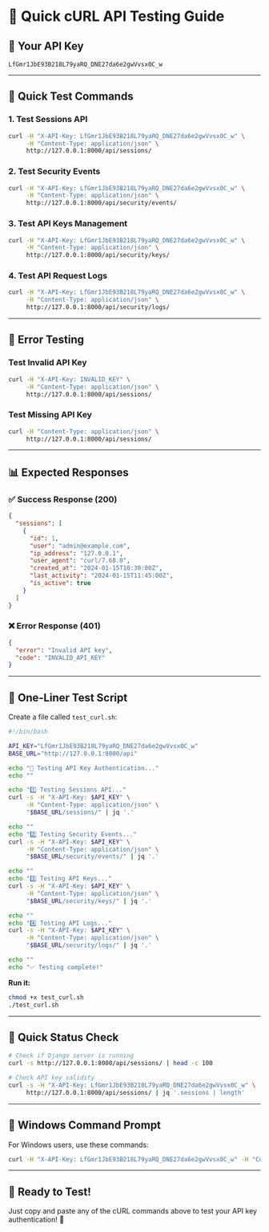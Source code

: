 # 🚀 Quick cURL API Testing Guide

## 🔑 Your API Key
```
LfGmr1JbE93B218L79yaRQ_DNE27da6e2gwVvsx0C_w
```

---

## 🧪 Quick Test Commands

### **1. Test Sessions API**
```bash
curl -H "X-API-Key: LfGmr1JbE93B218L79yaRQ_DNE27da6e2gwVvsx0C_w" \
     -H "Content-Type: application/json" \
     http://127.0.0.1:8000/api/sessions/
```

### **2. Test Security Events**
```bash
curl -H "X-API-Key: LfGmr1JbE93B218L79yaRQ_DNE27da6e2gwVvsx0C_w" \
     -H "Content-Type: application/json" \
     http://127.0.0.1:8000/api/security/events/
```

### **3. Test API Keys Management**
```bash
curl -H "X-API-Key: LfGmr1JbE93B218L79yaRQ_DNE27da6e2gwVvsx0C_w" \
     -H "Content-Type: application/json" \
     http://127.0.0.1:8000/api/security/keys/
```

### **4. Test API Request Logs**
```bash
curl -H "X-API-Key: LfGmr1JbE93B218L79yaRQ_DNE27da6e2gwVvsx0C_w" \
     -H "Content-Type: application/json" \
     http://127.0.0.1:8000/api/security/logs/
```

---

## 🧪 Error Testing

### **Test Invalid API Key**
```bash
curl -H "X-API-Key: INVALID_KEY" \
     -H "Content-Type: application/json" \
     http://127.0.0.1:8000/api/sessions/
```

### **Test Missing API Key**
```bash
curl -H "Content-Type: application/json" \
     http://127.0.0.1:8000/api/sessions/
```

---

## 📊 Expected Responses

### **✅ Success Response (200)**
```json
{
  "sessions": [
    {
      "id": 1,
      "user": "admin@example.com",
      "ip_address": "127.0.0.1",
      "user_agent": "curl/7.68.0",
      "created_at": "2024-01-15T10:30:00Z",
      "last_activity": "2024-01-15T11:45:00Z",
      "is_active": true
    }
  ]
}
```

### **❌ Error Response (401)**
```json
{
  "error": "Invalid API key",
  "code": "INVALID_API_KEY"
}
```

---

## 🔧 One-Liner Test Script

Create a file called `test_curl.sh`:

```bash
#!/bin/bash

API_KEY="LfGmr1JbE93B218L79yaRQ_DNE27da6e2gwVvsx0C_w"
BASE_URL="http://127.0.0.1:8000/api"

echo "🧪 Testing API Key Authentication..."
echo ""

echo "1️⃣ Testing Sessions API..."
curl -s -H "X-API-Key: $API_KEY" \
     -H "Content-Type: application/json" \
     "$BASE_URL/sessions/" | jq '.'

echo ""
echo "2️⃣ Testing Security Events..."
curl -s -H "X-API-Key: $API_KEY" \
     -H "Content-Type: application/json" \
     "$BASE_URL/security/events/" | jq '.'

echo ""
echo "3️⃣ Testing API Keys..."
curl -s -H "X-API-Key: $API_KEY" \
     -H "Content-Type: application/json" \
     "$BASE_URL/security/keys/" | jq '.'

echo ""
echo "4️⃣ Testing API Logs..."
curl -s -H "X-API-Key: $API_KEY" \
     -H "Content-Type: application/json" \
     "$BASE_URL/security/logs/" | jq '.'

echo ""
echo "✅ Testing complete!"
```

**Run it:**
```bash
chmod +x test_curl.sh
./test_curl.sh
```

---

## 🎯 Quick Status Check

```bash
# Check if Django server is running
curl -s http://127.0.0.1:8000/api/sessions/ | head -c 100

# Check API key validity
curl -s -H "X-API-Key: LfGmr1JbE93B218L79yaRQ_DNE27da6e2gwVvsx0C_w" \
     http://127.0.0.1:8000/api/sessions/ | jq '.sessions | length'
```

---

## 📝 Windows Command Prompt

For Windows users, use these commands:

```cmd
curl -H "X-API-Key: LfGmr1JbE93B218L79yaRQ_DNE27da6e2gwVvsx0C_w" -H "Content-Type: application/json" http://127.0.0.1:8000/api/sessions/
```

---

## 🚀 Ready to Test!

Just copy and paste any of the cURL commands above to test your API key authentication! 🎉 